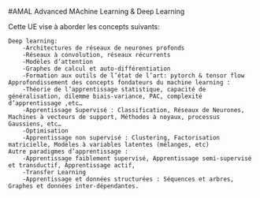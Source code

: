 #AMAL
Advanced MAchine Learning & Deep Learning

Cette UE vise à aborder les concepts suivants:

    Deep learning:
        -Architectures de réseaux de neurones profonds
        -Réseaux à convolution, réseaux récurrents
        -Modèles d’attention
        -Graphes de calcul et auto-différentiation
        -Formation aux outils de l’état de l’art: pytorch & tensor flow
    Approfondissement des concepts fondateurs du machine learning :
        -Théorie de l’apprentissage statistique, capacité de généralisation, dilemme biais-variance, PAC, complexité d’apprentissage ,etc…
        -Apprentissage Supervisé : Classification, Réseaux de Neurones, Machines à vecteurs de support, Méthodes à noyaux, processus Gaussiens, etc…
        -Optimisation
        -Apprentissage non supervisé : Clustering, Factorisation matricielle, Modèles à variables latentes (mélanges, etc)
    Autre paradigmes d’apprentissage :
        -Apprentissage faiblement supervisé, Apprentissage semi-supervisé et transductif, Apprentissage actif,
        -Transfer Learning
        -Apprentissage et données structurées : Séquences et arbres, Graphes et données inter-dépendantes.
